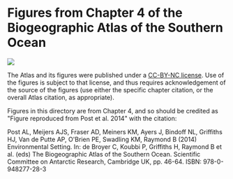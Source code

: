 # Figures from Chapter 4 of the Biogeographic Atlas of the Southern Ocean

<img src="https://mirrors.creativecommons.org/presskit/buttons/88x31/svg/by-nc.svg" />

The Atlas and its figures were published under a [CC-BY-NC license](https://creativecommons.org/licenses/by-nc/4.0/). Use of the figures is subject to that license, and thus requires acknowledgement of the source of the figures (use either the specific chapter citation, or the overall Atlas citation, as appropriate).

Figures in this directory are from Chapter 4, and so should be credited as "Figure reproduced from Post et al. 2014" with the citation:

Post AL, Meijers AJS, Fraser AD, Meiners KM, Ayers J, Bindoff NL, Griffiths HJ, Van de Putte AP, O'Brien PE, Swadling KM, Raymond B (2014) Environmental Setting. In: de Broyer C, Koubbi P, Griffiths H, Raymond B et al. (eds) The Biogeographic Atlas of the Southern Ocean. Scientific Committee on Antarctic Research, Cambridge UK, pp. 46-64. ISBN: 978-0-948277-28-3
